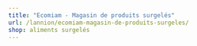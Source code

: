 ```yaml
---
title: "Ecomiam - Magasin de produits surgelés"
url: /lannion/ecomiam-magasin-de-produits-surgeles/
shop: aliments surgelés
---
```

